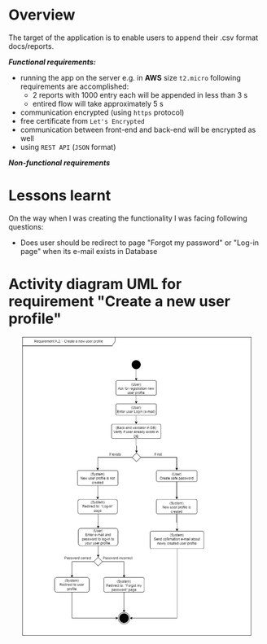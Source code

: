 # Overview
The target of the application is to enable users to append their .csv format docs/reports.

_**Functional requirements:**_

- running the app on the server e.g. in **AWS** size `t2.micro` following requirements are accomplished:
    - 2 reports with 1000 entry each will be appended in less than 3 s
    - entired flow will take approximately 5 s
- communication encrypted (using `https` protocol)
- free certificate from `Let's Encrypted`
- communication between front-end and back-end will be encrypted as well
- using `REST API` (`JSON` format)



_**Non-functional requirements**_


# Lessons learnt
On the way when I was creating the functionality I was facing following questions:
- Does user should be redirect to page "Forgot my password" or "Log-in page" when its e-mail exists in Database

# Activity diagram UML for requirement "Create a new user profile"


<p align="center">
<img src="https://github.com/szduniak-ba/User-account-workflow/blob/main/Activity%20diagram%20req.A.2.jpg?raw=true" width="450">
</p>
